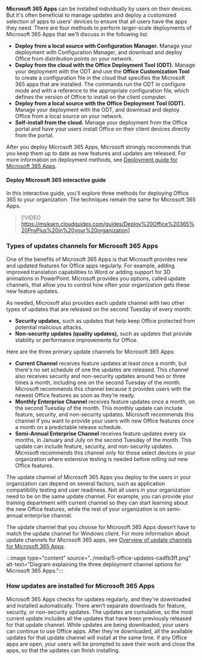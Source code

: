 **Microsoft 365 Apps** can be installed individually by users on their devices. But it's often beneficial to manage updates and deploy a customized selection of apps to users’ devices to ensure that all users have the apps they need. There are four methods to perform larger-scale deployments of Microsoft 365 Apps that we’ll discuss in the following list:

 -  **Deploy from a local source with Configuration Manager.** Manage your deployment with Configuration Manager, and download and deploy Office from distribution points on your network.
 -  **Deploy from the cloud with the Office Deployment Tool (ODT).** Manage your deployment with the ODT and use the **Office Customization Tool** to create a configuration file in the cloud that specifies the Microsoft 365 apps that are installed. The commands run the ODT in configure mode and with a reference to the appropriate configuration file, which defines the version of Office to install on the client computer.
 -  **Deploy from a local source with the Office Deployment Tool (ODT).** Manage your deployment with the ODT, and download and deploy Office from a local source on your network.
 -  **Self-install from the cloud.** Manage your deployment from the Office portal and have your users install Office on their client devices directly from the portal.

After you deploy Microsoft 365 Apps, Microsoft strongly recommends that you keep them up to date as new features and updates are released. For more information on deployment methods, see [Deployment guide for Microsoft 365 Apps](/deployoffice/deployment-guide-microsoft-365-apps?azure-portal=true).

#### Deploy Microsoft 365 interactive guide

In this interactive guide, you'll explore three methods for deploying Office 365 to your organization. The techniques remain the same for Microsoft 365 Apps.

> [!VIDEO https://mslearn.cloudguides.com/guides/Deploy%20Office%20365%20ProPlus%20in%20your%20organization]

### Types of updates channels for Microsoft 365 Apps

One of the benefits of Microsoft 365 Apps is that Microsoft provides new and updated features for Office apps regularly. For example, adding improved translation capabilities to Word or adding support for 3D animations in PowerPoint. Microsoft provides you options, called update channels, that allow you to control how often your organization gets these new feature updates.

As needed, Microsoft also provides each update channel with two other types of updates that are released on the second Tuesday of every month:

 -  **Security updates,** such as updates that help keep Office protected from potential malicious attacks.
 -  **Non-security updates (quality updates),** such as updates that provide stability or performance improvements for Office.

Here are the three primary update channels for Microsoft 365 Apps:

 -  **Current Channel** receives feature updates at least once a month, but there's no set schedule of one the updates are released. This channel also receives security and non-security updates around two or three times a month, including one on the second Tuesday of the month. Microsoft recommends this channel because it provides users with the newest Office features as soon as they’re ready.
 -  **Monthly Enterprise Channel** receives feature updates once a month, on the second Tuesday of the month. This monthly update can include feature, security, and non-security updates. Microsoft recommends this channel if you want to provide your users with new Office features once a month on a predictable release schedule.
 -  **Semi-Annual Enterprise Channel** receives feature updates every six months, in January and July on the second Tuesday of the month. This update can include feature, security, and non-security updates. Microsoft recommends this channel only for those select devices in your organization where extensive testing is needed before rolling out new Office features.

The update channel of Microsoft 365 Apps you deploy to the users in your organization can depend on several factors, such as application compatibility testing and user readiness. Not all users in your organization need to be on the same update channel. For example, you can provide your training department with current channel so they can start learning about the new Office features, while the rest of your organization is on semi-annual enterprise channel.

The update channel that you choose for Microsoft 365 Apps doesn’t have to match the update channel for Windows client. For more information about update channels for Microsoft 365 apps, see [Overview of update channels for Microsoft 365 Apps](/DeployOffice/overview-update-channels?azure-portal=true).

:::image type="content" source="../media/5-office-updates-cadfb3ff.png" alt-text="Diagram explaining the three deployment channel options for Microsoft 365 Apps.":::


### How updates are installed for Microsoft 365 Apps

Microsoft 365 Apps checks for updates regularly, and they're downloaded and installed automatically. There aren’t separate downloads for feature, security, or non-security updates. The updates are cumulative, so the most current update includes all the updates that have been previously released for that update channel. While updates are being downloaded, your users can continue to use Office apps. After they're downloaded, all the available updates for that update channel will install at the same time. If any Office apps are open, your users will be prompted to save their work and close the apps, so that the updates can finish installing.
